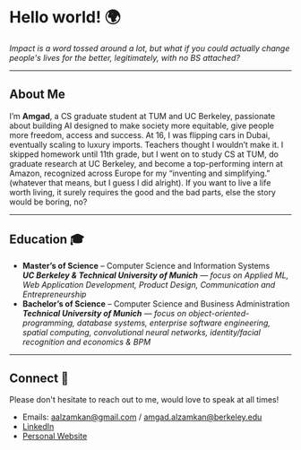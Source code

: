 # Hello world! 🌍

_Impact is a word tossed around a lot, but what if you could actually change people's lives for the better, legitimately, with no BS attached?_

---

## About Me
I’m **Amgad**, a CS graduate student at TUM and UC Berkeley, passionate about building AI designed to make society more equitable, give people more freedom, access and success.
At 16, I was flipping cars in Dubai, eventually scaling to luxury imports. Teachers thought I wouldn’t make it. I skipped homework until 11th grade, but I went on to study CS at TUM, do graduate research at UC Berkeley, and become a top-performing intern at Amazon, recognized across Europe for my “inventing and simplifying.” (whatever that means, but I guess I did alright). If you want to live a life worth living, it surely requires the good and the bad parts, else the story would be boring, no?

---

## Education 🎓
- **Master’s of Science** – Computer Science and Information Systems       
  _**UC Berkeley & Technical University of Munich** — focus on Applied ML, Web Application Development, Product Design, Communication and Entrepreneurship_
- **Bachelor’s of Science** – Computer Science and Business Administration  
  _**Technical University of Munich** — focus on object-oriented-programming, database systems, enterprise software engineering, spatial computing, convolutional neural networks, identity/facial recognition and economics & BPM_

---
## Connect 🤝
Please don't hesitate to reach out to me, would love to speak at all times!
- Emails: aalzamkan@gmail.com / amgad.alzamkan@berkeley.edu
- [LinkedIn](https://www.linkedin.com/in/amgad-al-zamkan-124238237/)  
- [Personal Website](https://alzamkan.com/)  

